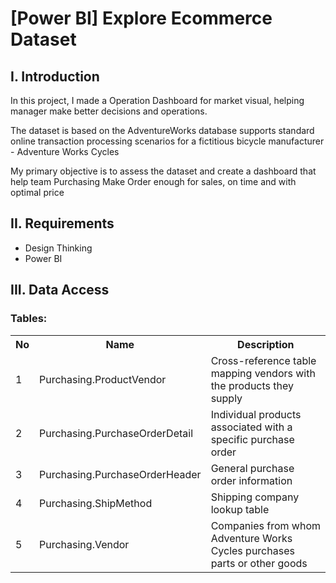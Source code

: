 # [Power BI] Explore Ecommerce Dataset
<h2>I. Introduction</h1>
<p>In this project, I made a Operation Dashboard for market visual, helping manager make better decisions and operations.</p>
<p>The dataset is based on the AdventureWorks database supports standard online transaction processing scenarios for a fictitious bicycle manufacturer - Adventure Works Cycles</p>
<p>My primary objective is to assess the dataset and create a dashboard that help team Purchasing Make Order enough for sales, on time and with optimal price</p>
<h2>II. Requirements</h2>
<ul>
  <li>Design Thinking</li>
  <li>Power BI</li>
</ul>
<h2>III. Data Access</h2>
<h3>Tables:</h3>
<table>
  <tr>
    <th>No</th>
    <th>Name</th>
    <th>Description</th>
  </tr>
  <tr>
    <td>1</td>
    <td>Purchasing.ProductVendor</td>
    <td>Cross-reference table mapping vendors with the products they supply</td>
  </tr>
  <tr>
    <td>2</td>
    <td>Purchasing.PurchaseOrderDetail</td>
    <td>Individual products associated with a specific purchase order</td>
  </tr>
  <tr>
    <td>3</td>
    <td>Purchasing.PurchaseOrderHeader</td>
    <td>General purchase order information</td>
  </tr>
  <tr>
    <td>4</td>
    <td>Purchasing.ShipMethod</td>
    <td>Shipping company lookup table</td>
  </tr>
  <tr>
    <td>5</td>
    <td>Purchasing.Vendor</td>
    <td>Companies from whom Adventure Works Cycles purchases parts or other goods</td>
  </tr>
</table>
